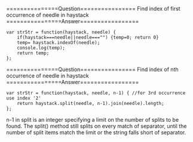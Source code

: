 
===============Question================
Find index of first occurrence of needle in haystack
================Answer=================

```
var strStr = function(haystack, needle) {
    if(haystack===needle||needle==="") {temp=0; return 0}
    temp= haystack.indexOf(needle);
    console.log(temp);
    return temp;
};
```


===============Question================
Find index of nth occurrence of needle in haystack
================Answer=================

```
var strStr = function(haystack, needle, n-1) { //for 3rd occurrence use index '2'
    return haystack.split(needle, n-1).join(needle).length;
};
```


n-1 in split is an integer specifying a limit on the number of splits to be found. The split() method still splits on every match of separator, until the number of split items match the limit or the string falls short of separator.